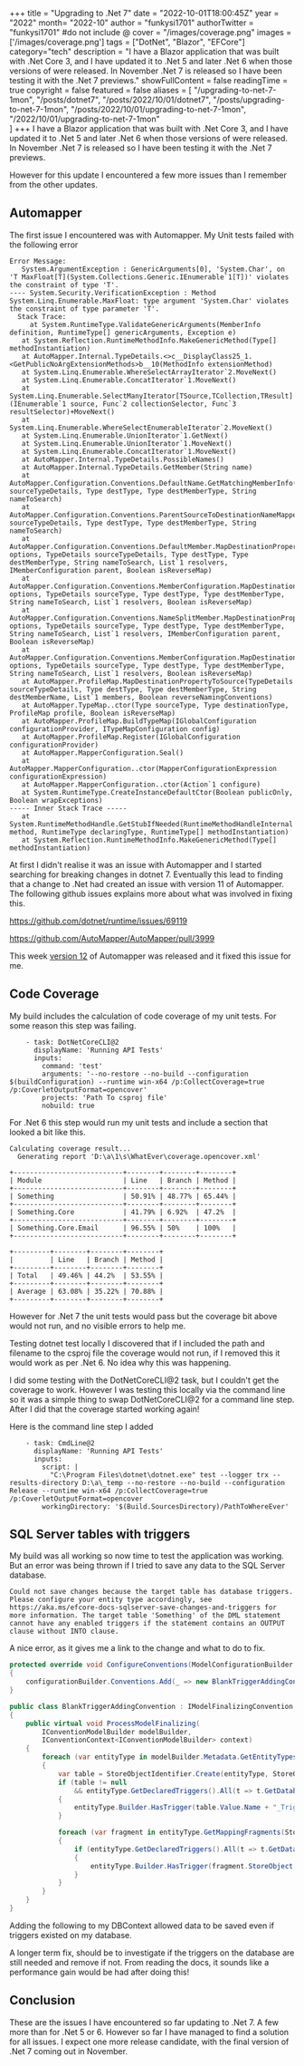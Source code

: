+++
title = "Upgrading to .Net 7"
date = "2022-10-01T18:00:45Z"
year = "2022"
month= "2022-10"
author = "funkysi1701"
authorTwitter = "funkysi1701" #do not include @
cover = "/images/coverage.png"
images = ['/images/coverage.png']
tags = ["DotNet", "Blazor", "EFCore"]
category="tech"
description =  "I have a Blazor application that was built with .Net Core 3, and I have updated it to .Net 5 and later .Net 6 when those versions of were released. In November .Net 7 is released so I have been testing it with the .Net 7 previews."
showFullContent = false
readingTime = true
copyright = false
featured = false
aliases = [
    "/upgrading-to-net-7-1mon",
    "/posts/dotnet7",
    "/posts/2022/10/01/dotnet7",
    "/posts/upgrading-to-net-7-1mon",
    "/posts/2022/10/01/upgrading-to-net-7-1mon",
    "/2022/10/01/upgrading-to-net-7-1mon"    
]
+++
I have a Blazor application that was built with .Net Core 3, and I have updated it to .Net 5 and later .Net 6 when those versions of were released. In November .Net 7 is released so I have been testing it with the .Net 7 previews.

However for this update I encountered a few more issues than I remember from the other updates.

## Automapper

The first issue I encountered was with Automapper. My Unit tests failed with the following error

```
Error Message:
   System.ArgumentException : GenericArguments[0], 'System.Char', on 'T MaxFloat[T](System.Collections.Generic.IEnumerable`1[T])' violates the constraint of type 'T'.
---- System.Security.VerificationException : Method System.Linq.Enumerable.MaxFloat: type argument 'System.Char' violates the constraint of type parameter 'T'.
  Stack Trace:
     at System.RuntimeType.ValidateGenericArguments(MemberInfo definition, RuntimeType[] genericArguments, Exception e)
   at System.Reflection.RuntimeMethodInfo.MakeGenericMethod(Type[] methodInstantiation)
   at AutoMapper.Internal.TypeDetails.<>c__DisplayClass25_1.<GetPublicNoArgExtensionMethods>b__10(MethodInfo extensionMethod)
   at System.Linq.Enumerable.WhereSelectArrayIterator`2.MoveNext()
   at System.Linq.Enumerable.ConcatIterator`1.MoveNext()
   at System.Linq.Enumerable.SelectManyIterator[TSource,TCollection,TResult](IEnumerable`1 source, Func`2 collectionSelector, Func`3 resultSelector)+MoveNext()
   at System.Linq.Enumerable.WhereSelectEnumerableIterator`2.MoveNext()
   at System.Linq.Enumerable.UnionIterator`1.GetNext()
   at System.Linq.Enumerable.UnionIterator`1.MoveNext()
   at System.Linq.Enumerable.ConcatIterator`1.MoveNext()
   at AutoMapper.Internal.TypeDetails.PossibleNames()
   at AutoMapper.Internal.TypeDetails.GetMember(String name)
   at AutoMapper.Configuration.Conventions.DefaultName.GetMatchingMemberInfo(TypeDetails sourceTypeDetails, Type destType, Type destMemberType, String nameToSearch)
   at AutoMapper.Configuration.Conventions.ParentSourceToDestinationNameMapper.GetMatchingMemberInfo(TypeDetails sourceTypeDetails, Type destType, Type destMemberType, String nameToSearch)
   at AutoMapper.Configuration.Conventions.DefaultMember.MapDestinationPropertyToSource(ProfileMap options, TypeDetails sourceTypeDetails, Type destType, Type destMemberType, String nameToSearch, List`1 resolvers, IMemberConfiguration parent, Boolean isReverseMap)
   at AutoMapper.Configuration.Conventions.MemberConfiguration.MapDestinationPropertyToSource(ProfileMap options, TypeDetails sourceType, Type destType, Type destMemberType, String nameToSearch, List`1 resolvers, Boolean isReverseMap)
   at AutoMapper.Configuration.Conventions.NameSplitMember.MapDestinationPropertyToSource(ProfileMap options, TypeDetails sourceType, Type destType, Type destMemberType, String nameToSearch, List`1 resolvers, IMemberConfiguration parent, Boolean isReverseMap)
   at AutoMapper.Configuration.Conventions.MemberConfiguration.MapDestinationPropertyToSource(ProfileMap options, TypeDetails sourceType, Type destType, Type destMemberType, String nameToSearch, List`1 resolvers, Boolean isReverseMap)
   at AutoMapper.ProfileMap.MapDestinationPropertyToSource(TypeDetails sourceTypeDetails, Type destType, Type destMemberType, String destMemberName, List`1 members, Boolean reverseNamingConventions)
   at AutoMapper.TypeMap..ctor(Type sourceType, Type destinationType, ProfileMap profile, Boolean isReverseMap)
   at AutoMapper.ProfileMap.BuildTypeMap(IGlobalConfiguration configurationProvider, ITypeMapConfiguration config)
   at AutoMapper.ProfileMap.Register(IGlobalConfiguration configurationProvider)
   at AutoMapper.MapperConfiguration.Seal()
   at AutoMapper.MapperConfiguration..ctor(MapperConfigurationExpression configurationExpression)
   at AutoMapper.MapperConfiguration..ctor(Action`1 configure)
   at System.RuntimeType.CreateInstanceDefaultCtor(Boolean publicOnly, Boolean wrapExceptions)
----- Inner Stack Trace -----
   at System.RuntimeMethodHandle.GetStubIfNeeded(RuntimeMethodHandleInternal method, RuntimeType declaringType, RuntimeType[] methodInstantiation)
   at System.Reflection.RuntimeMethodInfo.MakeGenericMethod(Type[] methodInstantiation)
```

At first I didn't realise it was an issue with Automapper and I started searching for breaking changes in dotnet 7. Eventually this lead to finding that a change to .Net had created an issue with version 11 of Automapper. The following github issues explains more about what was involved in fixing this.

https://github.com/dotnet/runtime/issues/69119

https://github.com/AutoMapper/AutoMapper/pull/3999

This week [version 12](https://github.com/AutoMapper/AutoMapper/releases/tag/v12.0.0) of Automapper was released and it fixed this issue for me.

## Code Coverage

My build includes the calculation of code coverage of my unit tests. For some reason this step was failing.

```
    - task: DotNetCoreCLI@2
      displayName: 'Running API Tests'
      inputs:
        command: 'test'
        arguments: '--no-restore --no-build --configuration $(buildConfiguration) --runtime win-x64 /p:CollectCoverage=true /p:CoverletOutputFormat=opencover'
        projects: 'Path To csproj file'
        nobuild: true    
```

For .Net 6 this step would run my unit tests and include a section that looked a bit like this.

```
Calculating coverage result...
  Generating report 'D:\a\1\s\WhatEver\coverage.opencover.xml'

+---------------------------+--------+--------+--------+
| Module                    | Line   | Branch | Method |
+---------------------------+--------+--------+--------+
| Something                 | 50.91% | 48.77% | 65.44% |
+---------------------------+--------+--------+--------+
| Something.Core            | 41.79% | 6.92%  | 47.2%  |
+---------------------------+--------+--------+--------+
| Something.Core.Email      | 96.55% | 50%    | 100%   |
+---------------------------+--------+--------+--------+

+---------+--------+--------+--------+
|         | Line   | Branch | Method |
+---------+--------+--------+--------+
| Total   | 49.46% | 44.2%  | 53.55% |
+---------+--------+--------+--------+
| Average | 63.08% | 35.22% | 70.88% |
+---------+--------+--------+--------+

```

However for .Net 7 the unit tests would pass but the coverage bit above would not run, and no visible errors to help me.

Testing dotnet test locally I discovered that if I included the path and filename to the csproj file the coverage would not run, if I removed this it would work as per .Net 6. No idea why this was happening.

I did some testing with the DotNetCoreCLI@2 task, but I couldn't get the coverage to work. However I was testing this locally via the command line so it was a simple thing to swap DotNetCoreCLI@2 for a command line step. After I did that the coverage started working again!

Here is the command line step I added

```
    - task: CmdLine@2
      displayName: 'Running API Tests'
      inputs:
        script: |
          "C:\Program Files\dotnet\dotnet.exe" test --logger trx --results-directory D:\a\_temp --no-restore --no-build --configuration Release --runtime win-x64 /p:CollectCoverage=true /p:CoverletOutputFormat=opencover
        workingDirectory: '$(Build.SourcesDirectory)/PathToWhereEver'  
```

## SQL Server tables with triggers

My build was all working so now time to test the application was working. But an error was being thrown if I tried to save any data to the SQL Server database.

```
Could not save changes because the target table has database triggers. Please configure your entity type accordingly, see https://aka.ms/efcore-docs-sqlserver-save-changes-and-triggers for more information. The target table 'Something' of the DML statement cannot have any enabled triggers if the statement contains an OUTPUT clause without INTO clause. 
```

A nice error, as it gives me a link to the change and what to do to fix.

```csharp
protected override void ConfigureConventions(ModelConfigurationBuilder configurationBuilder)
{
    configurationBuilder.Conventions.Add(_ => new BlankTriggerAddingConvention());
}
```

```csharp
public class BlankTriggerAddingConvention : IModelFinalizingConvention
{
    public virtual void ProcessModelFinalizing(
        IConventionModelBuilder modelBuilder,
        IConventionContext<IConventionModelBuilder> context)
    {
        foreach (var entityType in modelBuilder.Metadata.GetEntityTypes())
        {
            var table = StoreObjectIdentifier.Create(entityType, StoreObjectType.Table);
            if (table != null
                && entityType.GetDeclaredTriggers().All(t => t.GetDatabaseName(table.Value) == null))
            {
                entityType.Builder.HasTrigger(table.Value.Name + "_Trigger");
            }

            foreach (var fragment in entityType.GetMappingFragments(StoreObjectType.Table))
            {
                if (entityType.GetDeclaredTriggers().All(t => t.GetDatabaseName(fragment.StoreObject) == null))
                {
                    entityType.Builder.HasTrigger(fragment.StoreObject.Name + "_Trigger");
                }
            }
        }
    }
}
```

Adding the following to my DBContext allowed data to be saved even if triggers existed on my database.

A longer term fix, should be to investigate if the triggers on the database are still needed and remove if not. From reading the docs, it sounds like a performance gain would be had after doing this!

## Conclusion

These are the issues I have encountered so far updating to .Net 7. A few more than for .Net 5 or 6. However so far I have managed to find a solution for all issues. I expect one more release candidate, with the final version of .Net 7 coming out in November.
